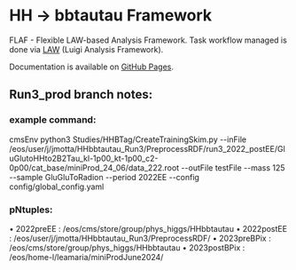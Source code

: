 # HH -> bbtautau Framework

FLAF - Flexible LAW-based Analysis Framework.
Task workflow managed is done via [LAW](https://github.com/riga/law) (Luigi Analysis Framework).

Documentation is available on [GitHub Pages](https://cms-flaf.github.io/Framework/).


## Run3_prod branch notes:

### example command:

cmsEnv python3 Studies/HHBTag/CreateTrainingSkim.py --inFile /eos/user/j/jmotta/HHbbtautau_Run3/PreprocessRDF/run3_2022_postEE/GluGlutoHHto2B2Tau_kl-1p00_kt-1p00_c2-0p00/cat_base/miniProd_24_06/data_222.root --outFile testFile --mass 125 --sample GluGluToRadion --period 2022EE --config config/global_config.yaml

### pNtuples:
• 2022preEE : /eos/cms/store/group/phys_higgs/HHbbtautau
• 2022postEE : /eos/user/j/jmotta/HHbbtautau_Run3/PreprocessRDF/
• 2023preBPix : /eos/cms/store/group/phys_higgs/HHbbtautau
• 2023postBPix : /eos/home-l/leamaria/miniProdJune2024/
